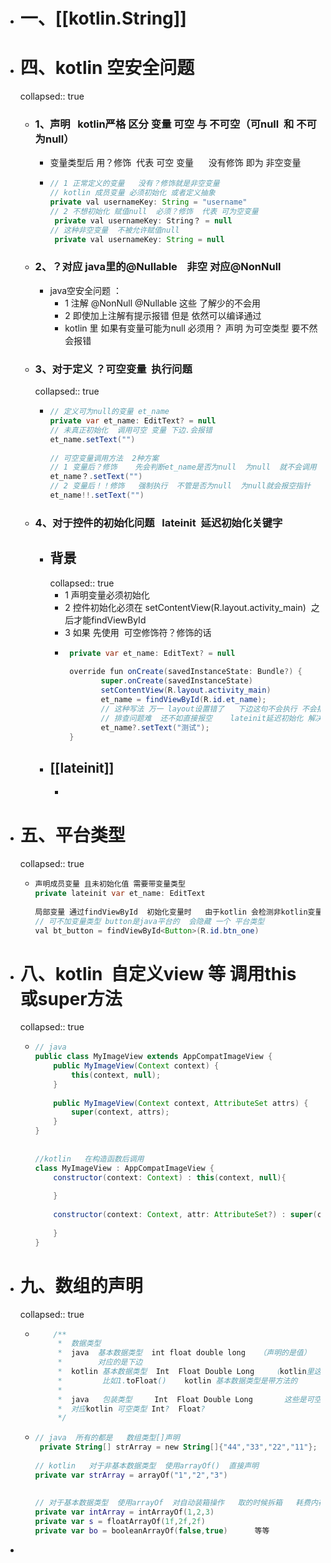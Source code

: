 - # 一、[[kotlin.String]]
- # 四、kotlin 空安全问题
  collapsed:: true
	- ### 1、声明   kotlin严格 区分 变量 可空 与 不可空（可null  和 不可为null）
		- 变量类型后 用？修饰  代表 可空 变量      没有修饰 即为 非空变量
		- ```java
		  // 1 正常定义的变量   没有？修饰就是非空变量
		  // kotlin 成员变量 必须初始化 或者定义抽象
		  private val usernameKey: String = "username"
		  // 2 不想初始化 赋值null  必须？修饰  代表 可为空变量
		   private val usernameKey: String？ = null
		  // 这种非空变量  不被允许赋值null 
		   private val usernameKey: String = null
		  ```
	- ### 2、？对应 java里的@Nullable    非空 对应@NonNull
		- java空安全问题 ：
			- 1 注解 @NonNull  @Nullable  这些 了解少的不会用
			- 2 即使加上注解有提示报错  但是 依然可以编译通过
			- kotlin 里 如果有变量可能为null  必须用？ 声明 为可空类型  要不然会报错
	- ### 3、对于定义 ？可空变量  执行问题
	  collapsed:: true
		- ```java
		  // 定义可为null的变量 et_name
		  private var et_name: EditText? = null
		  // 未真正初始化  调用可空 变量 下边.会报错
		  et_name.setText("")
		   
		  // 可空变量调用方法  2种方案
		  // 1 变量后？修饰    先会判断et_name是否为null  为null  就不会调用
		  et_name？.setText("")
		  // 2 变量后！！修饰   强制执行  不管是否为null  为null就会报空指针
		  et_name!!.setText("")
		  ```
	- ### 4、对于控件的初始化问题   lateinit  延迟初始化关键字
		- ## 背景
		  collapsed:: true
			- 1 声明变量必须初始化
			- 2 控件初始化必须在 setContentView(R.layout.activity_main)  之后才能findViewById
			- 3 如果 先使用  可空修饰符？修饰的话
			- ```java
			   private var et_name: EditText? = null
			   
			   override fun onCreate(savedInstanceState: Bundle?) {
			          super.onCreate(savedInstanceState)
			          setContentView(R.layout.activity_main)
			          et_name = findViewById(R.id.et_name);
			          // 这种写法 万一 layout设置错了   下边这句不会执行 不会报错    运行后text不会变
			          // 排查问题难  还不如直接报空    lateinit延迟初始化 解决
			          et_name?.setText("测试");
			   }
			  ```
		- ## [[lateinit]]
			-
- # 五、平台类型
  collapsed:: true
	- ```java
	  声明成员变量 且未初始化值 需要带变量类型
	  private lateinit var et_name: EditText
	   
	  局部变量 通过findViewById  初始化变量时   由于kotlin 会检测非kotlin变量 会检测到平台类型
	  // 可不加变量类型 button是java平台的  会隐藏 一个 平台类型
	  val bt_button = findViewById<Button>(R.id.btn_one)
	  ```
- # 八、kotlin  自定义view 等 调用this  或super方法
  collapsed:: true
	- ```java
	  // java
	  public class MyImageView extends AppCompatImageView {
	      public MyImageView(Context context) {
	          this(context, null);
	      }
	   
	      public MyImageView(Context context, AttributeSet attrs) {
	          super(context, attrs);
	      }
	  }
	   
	   
	  //kotlin   在构造函数后调用
	  class MyImageView : AppCompatImageView {
	      constructor(context: Context) : this(context, null){
	   
	      }
	   
	      constructor(context: Context, attr: AttributeSet?) : super(context, attr){
	   
	      }
	  }
	  ```
- # 九、数组的声明
  collapsed:: true
	- ```java
	      /**
	       *  数据类型
	       *  java  基本数据类型  int float double long   （声明的是值）     不可空的类型
	       *        对应的是下边
	       *  kotlin 基本数据类型  Int  Float Double Long    （kotlin里这些是对象的 带有相应方法的 ）
	       *         比如1.toFloat()    kotlin 基本数据类型是带方法的
	       *
	       *  java   包装类型     Int  Float Double Long       这些是可空的类型
	       *  对应kotlin 可空类型 Int?  Float?
	       */
	  ```
	- ```kotlin
	  // java  所有的都是   数组类型[]声明
	   private String[] strArray = new String[]{"44","33","22","11"};
	   
	  // kotlin   对于非基本数据类型  使用arrayOf()  直接声明
	  private var strArray = arrayOf("1","2","3")
	   
	   
	  // 对于基本数据类型  使用arrayOf  对自动装箱操作   取的时候拆箱   耗费内存  所以使用基本数据类型专门的生成方式
	  private var intArray = intArrayOf(1,2,3)
	  private var s = floatArrayOf(1f,2f,2f)
	  private var bo = booleanArrayOf(false,true)      等等
	  ```
-